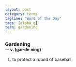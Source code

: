```yaml
---
layout: post
category: terms
tagline: "Word of the Day"
tags: [alpha_g]
term: gardening
---
```


<h3>Gardening<br/> <small>&mdash; v. (gar<span>&middot;</span>de<span>&middot;</span>ning)</small></h3>
<p><ol>
<li>to protect a round of baseball</li>
</ol></p>
